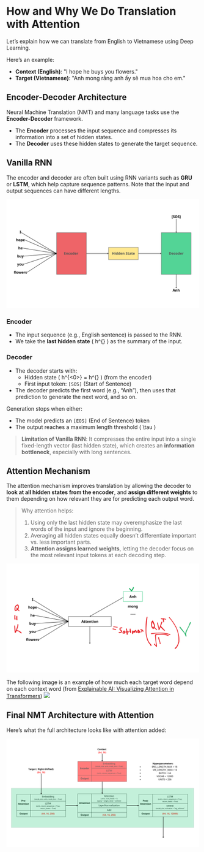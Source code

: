 # How and Why We Do Translation with Attention

Let’s explain how we can translate from English to Vietnamese using Deep Learning.

Here’s an example:
- **Context (English)**: "I hope he buys you flowers."
- **Target (Vietnamese)**: "Anh mong rằng anh ấy sẽ mua hoa cho em."


## Encoder-Decoder Architecture

Neural Machine Translation (NMT) and many language tasks use the **Encoder-Decoder** framework. 

- The **Encoder** processes the input sequence and compresses its information into a set of hidden states.
- The **Decoder** uses these hidden states to generate the target sequence.


## Vanilla RNN

The encoder and decoder are often built using RNN variants such as **GRU** or **LSTM**, which help capture sequence patterns. Note that the input and output sequences can have different lengths.

![Vanilla RNN](./images/encoder_decoder_vanilla_rnn.png)

### Encoder
- The input sequence (e.g., English sentence) is passed to the RNN.
- We take the **last hidden state** \( h^{<T>} \) as the summary of the input.

### Decoder
- The decoder starts with:
  - Hidden state \( h^{<0>} = h^{<T>} \) (from the encoder)
  - First input token: `[SOS]` (Start of Sentence)
- The decoder predicts the first word (e.g., “Anh”), then uses that prediction to generate the next word, and so on.

Generation stops when either:
- The model predicts an `[EOS]` (End of Sentence) token
- The output reaches a maximum length threshold \( \tau \)

>  **Limitation of Vanilla RNN**: It compresses the entire input into a single fixed-length vector (last hidden state), which creates an **information bottleneck**, especially with long sentences.


## Attention Mechanism

The attention mechanism improves translation by allowing the decoder to **look at all hidden states from the encoder**, and **assign different weights** to them depending on how relevant they are for predicting each output word.

> Why attention helps:
>
> 1. Using only the last hidden state may overemphasize the last words of the input and ignore the beginning.
> 2. Averaging all hidden states equally doesn’t differentiate important vs. less important parts.
> 3. **Attention assigns learned weights**, letting the decoder focus on the most relevant input tokens at each decoding step.

![Attention Layer](./images/attention_layer.png)

The following image is an example of how much each target word depend on each context word (from [Explainable AI: Visualizing Attention in Transformers](https://www.comet.com/site/blog/explainable-ai-for-transformers/))
![](https://www.comet.com/site/wp-content/uploads/2023/07/Screen-Shot-2023-07-11-at-5.43.47-PM-768x456.png)



## Final NMT Architecture with Attention

Here’s what the full architecture looks like with attention added:

![Attention NMT](./images/attention_model_structure.png)
